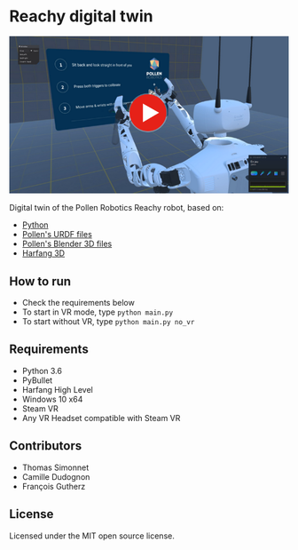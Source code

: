 # Reachy digital twin

[![Reachy](https://raw.githubusercontent.com/harfang3d/image-storage/main/portfolio/reachy-digital-twin/reachy-rear-view-yt.png)](https://www.youtube.com/watch?v=TBAjNGPpMfc)

Digital twin of the Pollen Robotics Reachy robot, based on:
 - [Python](https://www.python.org/downloads/release/python-380/)
 - [Pollen's URDF files](https://github.com/pollen-robotics/reachy_description)
 - [Pollen's Blender 3D files](https://github.com/pollen-robotics/reachy-blender)
 - [Harfang 3D](https://www.harfang3d.com/)

## How to run

* Check the requirements below
* To start in VR mode, type `python main.py`
* To start without VR, type `python main.py no_vr`

## Requirements
- Python 3.6
- PyBullet
- Harfang High Level
- Windows 10 x64
- Steam VR
- Any VR Headset compatible with Steam VR

## Contributors

- Thomas Simonnet
- Camille Dudognon
- François Gutherz

## License
Licensed under the MIT open source license.

